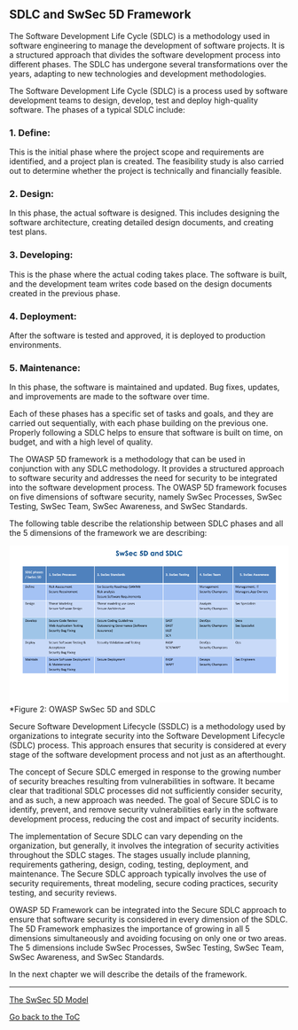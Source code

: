 ## SDLC and SwSec 5D Framework

The Software Development Life Cycle (SDLC) is a methodology used in software engineering to manage the development of software projects. It is a structured approach that divides the software development process into different phases. The SDLC has undergone several transformations over the years, adapting to new technologies and development methodologies.

The Software Development Life Cycle (SDLC) is a process used by software development teams to design, develop, test and deploy high-quality software. The phases of a typical SDLC include:

### 1. Define: 
This is the initial phase where the project scope and requirements are identified, and a project plan is created. The feasibility study is also carried out to determine whether the project is technically and financially feasible.

### 2. Design: 
In this phase, the actual software is designed. This includes designing the software architecture, creating detailed design documents, and creating test plans.

### 3. Developing:
This is the phase where the actual coding takes place. The software is built, and the development team writes code based on the design documents created in the previous phase.

### 4. Deployment: 
After the software is tested and approved, it is deployed to production environments.

### 5. Maintenance: 
In this phase, the software is maintained and updated. Bug fixes, updates, and improvements are made to the software over time.

Each of these phases has a specific set of tasks and goals, and they are carried out sequentially, with each phase building on the previous one. Properly following a SDLC helps to ensure that software is built on time, on budget, and with a high level of quality.

The OWASP 5D framework is a methodology that can be used in conjunction with any SDLC methodology. It provides a structured approach to software security and addresses the need for security to be integrated into the software development process. The OWASP 5D framework focuses on five dimensions of software security, namely SwSec Processes, SwSec Testing, SwSec Team, SwSec Awareness, and SwSec Standards.

The following table describe the relationship between SDLC phases and all the 5 dimensions of the framework we are describing:

![OWASP SwSec 5D and SDLC](https://github.com/OWASP/www-project-software-security-5d-framework/blob/master/assets/images/SwSec5DSDLC.png)\
 *Figure 2: OWASP SwSec 5D and SDLC

Secure Software Development Lifecycle (SSDLC) is a methodology used by organizations to integrate security into the Software Development Lifecycle (SDLC) process. This approach ensures that security is considered at every stage of the software development process and not just as an afterthought.

The concept of Secure SDLC emerged in response to the growing number of security breaches resulting from vulnerabilities in software. It became clear that traditional SDLC processes did not sufficiently consider security, and as such, a new approach was needed. The goal of Secure SDLC is to identify, prevent, and remove security vulnerabilities early in the software development process, reducing the cost and impact of security incidents.

The implementation of Secure SDLC can vary depending on the organization, but generally, it involves the integration of security activities throughout the SDLC stages. The stages usually include planning, requirements gathering, design, coding, testing, deployment, and maintenance. The Secure SDLC approach typically involves the use of security requirements, threat modeling, secure coding practices, security testing, and security reviews.

OWASP 5D Framework can be integrated into the Secure SDLC approach to ensure that software security is considered in every dimension of the SDLC. The 5D Framework emphasizes the importance of growing in all 5 dimensions simultaneously and avoiding focusing on only one or two areas. The 5 dimensions include SwSec Processes, SwSec Testing, SwSec Team, SwSec Awareness, and SwSec Standards.



In the next chapter we will describe the details of the framework.

---
[The SwSec 5D Model](2.The-SwSec5D-Model.md)

[Go back to the ToC](ToC.md)
